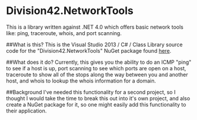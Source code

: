 # Division42.NetworkTools

This is a library written against .NET 4.0 which offers basic network tools like: ping, traceroute, whois, and port scanning.

##What is this?
This is the Visual Studio 2013 / C# / Class Library source code for the "Division42.NetworkTools" NuGet package found [here](https://www.nuget.org/packages/Division42.NetworkTools/).

##What does it do?
Currently, this gives you the ability to do an ICMP "ping" to see if a host is up, port scanning to see which ports are open on a host, traceroute to show all of the stops along the way between you and another host, and whois to lookup the whois information for a domain.

##Background
I've needed this functionality for a second project, so I thought I would take the time to break this out into it's own project, and also create a NuGet package for it, so one might easily add this functionality to their application.
